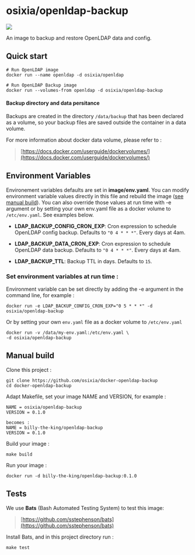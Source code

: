 # osixia/openldap-backup

[![](https://badge.imagelayers.io/osixia/openldap-backup:latest.svg)](https://imagelayers.io/?images=osixia/openldap-backup:latest 'Get your own badge on imagelayers.io')

An image to backup and restore OpenLDAP data and config.

## Quick start

    # Run OpenLDAP image
    docker run --name openldap -d osixia/openldap

    # Run OpenLDAP Backup image
    docker run --volumes-from openldap -d osixia/openldap-backup

#### Backup directory and data persitance

Backups are created in the directory `/data/backup` that has been declared as a volume, so your backup files are saved outside the container in a data volume.

For more information about docker data volume, please refer to :

> [https://docs.docker.com/userguide/dockervolumes/](https://docs.docker.com/userguide/dockervolumes/)

## Environment Variables

Environement variables defaults are set in **image/env.yaml**. You can modify environment variable values directly in this file and rebuild the image ([see manual build](#manual-build)). You can also override those values at run time with -e argument or by setting your own env.yaml file as a docker volume to `/etc/env.yaml`. See examples below.

- **LDAP_BACKUP_CONFIG_CRON_EXP**: Cron expression to schedule OpenLDAP config backup. Defaults to `"0 4 * * *"`. Every days at 4am.

- **LDAP_BACKUP_DATA_CRON_EXP**: Cron expression to schedule OpenLDAP data backup. Defaults to `"0 4 * * *"`. Every days at 4am.

- **LDAP_BACKUP_TTL**: Backup TTL in days. Defaults to `15`.

### Set environment variables at run time :

Environment variable can be set directly by adding the -e argument in the command line, for example :

	docker run -e LDAP_BACKUP_CONFIG_CRON_EXP="0 5 * * *" -d osixia/openldap-backup

Or by setting your own `env.yaml` file as a docker volume to `/etc/env.yaml`

	docker run -v /data/my-env.yaml:/etc/env.yaml \
	-d osixia/openldap-backup

## Manual build

Clone this project :

	git clone https://github.com/osixia/docker-openldap-backup
	cd docker-openldap-backup

Adapt Makefile, set your image NAME and VERSION, for example :

	NAME = osixia/openldap-backup
	VERSION = 0.1.0

	becomes :
	NAME = billy-the-king/openldap-backup
	VERSION = 0.1.0

Build your image :

	make build

Run your image :

	docker run -d billy-the-king/openldap-backup:0.1.0

## Tests

We use **Bats** (Bash Automated Testing System) to test this image:

> [https://github.com/sstephenson/bats](https://github.com/sstephenson/bats)

Install Bats, and in this project directory run :

	make test
